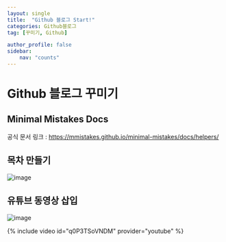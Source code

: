 ```yaml
---
layout: single
title:  "Github 블로그 Start!"
categories: Github블로그
tag: [꾸미기, Github]

author_profile: false
sidebar:
    nav: "counts"
---
```


# Github 블로그 꾸미기

## Minimal Mistakes Docs
공식 문서 링크 : <https://mmistakes.github.io/minimal-mistakes/docs/helpers/>

## 목차 만들기

![image](https://user-images.githubusercontent.com/108928206/227698267-b2d104b5-4b19-40ae-ac26-c6b51b286d4f.png)

## 유튜브 동영상 삽입

![image](https://user-images.githubusercontent.com/108928206/227698284-289172f1-04ff-4f74-a911-030f5cc679cb.png)

{% include video id="q0P3TSoVNDM" provider="youtube" %}


